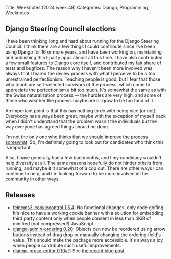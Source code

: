 Title: Weeknotes (2024 week 49)
Categories: Django, Programming, Weeknotes

## Django Steering Council elections

I have been thinking long and hard about running for the Django Steering Council. I think there are a few things I could contribute since I've been using Django for 16 or more years, and have been working on, maintaining and publishing third-party apps almost all this time. I have also contributed a few small features to Django core itself, and contributed my fair share of tests and bugfixes. The reason why I haven't been more involved was always that I feared the review process with what I perceive to be a too unrestrained perfectionism. Teaching people is good, but I fear that those who teach are self-selected survivors of the process, which come to appreciate the perfectionism a bit too much. It's somewhat the same as with the Swiss naturalization process -- the hurdles are very high, and some of those who weather the process maybe are or grow to be too fond of it.

An important point is that this has nothing to do with being nice (or not). Everybody has always been great, maybe with the exception of myself back when I didn't understand that the problem wasn't the individuals but the way everyone has agreed things should be done.

I'm not the only one who thinks that we [should improve the process somewhat](https://knowyourmeme.com/memes/we-should-improve-society-somewhat). So, I'm definitely going to look out for candidates who think this is important.

Also, I have generally had a few bad months, and I my candidacy wouldn't help diversity at all. The same reasons hopefully do not hinder others from running, and maybe it it somewhat of a cop out. There are other ways I can continue to help, and I'm looking forward to be more involved int he community in other ways.


## Releases

- [feincms3-cookiecontrol 1.5.4](https://pypi.org/project/feincms3-cookiecontrol/): No functional changes, only code golfing. It's nice to have a working cookie banner with a solution for embedding third party content only when people consent in less than 4KiB of minified (not compressed!) JavaScript.
- [django-admin-ordering 0.20](https://pypi.org/project/django-admin-ordering/): Objects can now be reordered using arrow buttons instead of drag drop or manually changing the ordering field's value. This should make the package more accessible. It's always a joy when people contribute such useful improvements.
- [django-prose-editor 0.10a?](https://pypi.org/project/django-prose-editor/): See [the recent blog post](https://406.ch/writing/rebuilding-django-prose-editor-from-the-ground-up/).
